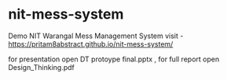 # nit-mess-system
Demo NIT Warangal Mess Management System
visit - https://pritam8abstract.github.io/nit-mess-system/

for presentation open DT protoype final.pptx , 
for full report open Design_Thinking.pdf
